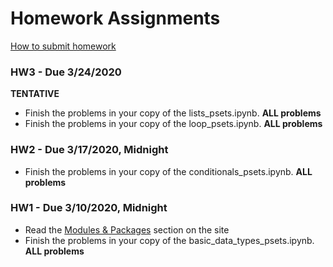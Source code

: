 # Homework Assignments

[How to submit homework](#out/intro/faq)

### HW3 - Due 3/24/2020
**TENTATIVE**

* Finish the problems in your copy of the lists_psets.ipynb. **ALL problems**
* Finish the problems in your copy of the loop_psets.ipynb. **ALL problems**


### HW2 - Due 3/17/2020, Midnight

* Finish the problems in your copy of the conditionals_psets.ipynb. **ALL problems**

### HW1 - Due 3/10/2020, Midnight

* Read the [Modules & Packages](https://mottaquikarim.github.io/PYTH225/#out/topics/modules) section on the site
* Finish the problems in your copy of the basic_data_types_psets.ipynb. **ALL problems**

